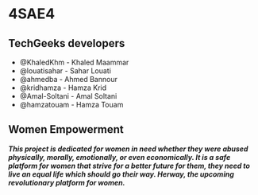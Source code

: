 #  **4SAE4**
## **TechGeeks developers**
- @KhaledKhm - Khaled Maammar
- @louatisahar - Sahar Louati
- @ahmedba - Ahmed Bannour
- @kridhamza - Hamza Krid
- @Amal-Soltani - Amal Soltani
- @hamzatouam - Hamza Touam

## **Women Empowerment**
***This project is dedicated for women in need whether they were abused physically, morally, emotionally, or even economically. It is a safe platform for women that strive for a better future for them, they need to live an equal life which should go their way. Herway, the upcoming revolutionary platform for women.***
